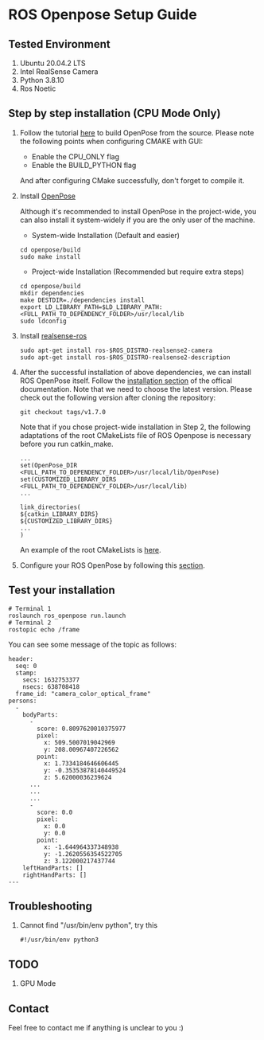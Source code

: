 # ROS Openpose Setup Guide

## Tested Environment
1. Ubuntu 20.04.2 LTS
2. Intel RealSense Camera
3. Python 3.8.10
4. Ros Noetic

## Step by step installation (CPU Mode Only)
1. Follow the tutorial [here](https://github.com/CMU-Perceptual-Computing-Lab/openpose/blob/master/doc/installation/0_index.md#compiling-and-running-openpose-from-source) to build OpenPose from the source. Please note the following points when configuring CMAKE with GUI:
    * Enable the CPU_ONLY flag
    * Enable the BUILD_PYTHON flag
    
    And after configuring CMake successfully, don't forget to compile it.

2. Install [OpenPose](https://github.com/CMU-Perceptual-Computing-Lab/openpose)

    Although it's recommended to install OpenPose in the project-wide, you can also install it system-widely if you are the only user of the machine.
    
    * System-wide Installation (Default and easier)
    ```
    cd openpose/build
    sudo make install
    ```

    * Project-wide Installation (Recommended but require extra steps)
    ```
    cd openpose/build
    mkdir dependencies
    make DESTDIR=./dependencies install
    export LD_LIBRARY_PATH=$LD_LIBRARY_PATH:<FULL_PATH_TO_DEPENDENCY_FOLDER>/usr/local/lib
    sudo ldconfig
    ```
    


2. Install [realsense-ros](https://github.com/IntelRealSense/realsense-ros)
    ```
    sudo apt-get install ros-$ROS_DISTRO-realsense2-camera
    sudo apt-get install ros-$ROS_DISTRO-realsense2-description
    ```

3. After the successful installation of above dependencies, we can install ROS OpenPose itself. Follow the [installation section](https://github.com/ravijo/ros_openpose#installation) of the offical documentation. Note that we need to choose the latest version. Please check out the following version after cloning the repository:
    ```
    git checkout tags/v1.7.0
    ```

    Note that if you chose project-wide installation in Step 2, the following adaptations of the root CMakeLists file of ROS Openpose is necessary before you run catkin_make.
    ```
    ...
    set(OpenPose_DIR <FULL_PATH_TO_DEPENDENCY_FOLDER>/usr/local/lib/OpenPose)
    set(CUSTOMIZED_LIBRARY_DIRS <FULL_PATH_TO_DEPENDENCY_FOLDER>/usr/local/lib)
    ...

    link_directories(
    ${catkin_LIBRARY_DIRS}
    ${CUSTOMIZED_LIBRARY_DIRS}
    ...
    )

    ```
    An example of the root CMakeLists is [here](./CMakeLists.txt).
4. Configure your ROS OpenPose by following this [section](https://github.com/ravijo/ros_openpose/blob/47aca00ea38c3e3961483b9cb89fd99143ec0b13/README.md#configuration).

## Test your installation
```
# Terminal 1
roslaunch ros_openpose run.launch
# Terminal 2
rostopic echo /frame
```

You can see some message of the topic as follows:
```
header: 
  seq: 0
  stamp: 
    secs: 1632753377
    nsecs: 638708418
  frame_id: "camera_color_optical_frame"
persons: 
  - 
    bodyParts: 
      - 
        score: 0.8097620010375977
        pixel: 
          x: 509.5007019042969
          y: 208.00967407226562
        point: 
          x: 1.7334184646606445
          y: -0.35353878140449524
          z: 5.62000036239624
      ...
      ...
      ...
      - 
        score: 0.0
        pixel: 
          x: 0.0
          y: 0.0
        point: 
          x: -1.644964337348938
          y: -1.2620556354522705
          z: 3.122000217437744
    leftHandParts: []
    rightHandParts: []
---
```


## Troubleshooting
1. Cannot find "/usr/bin/env python", try this
    ```
    #!/usr/bin/env python3
    ```

## TODO
1. GPU Mode

## Contact
Feel free to contact me if anything is unclear to you :)
